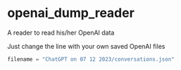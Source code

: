 # openai_dump_reader

A reader to read his/her OpenAI data

Just change the line with your own saved OpenAI files

```python
filename = "ChatGPT on 07 12 2023/conversations.json"
```